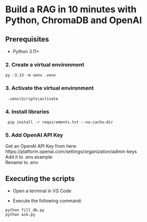 <h1>Build a RAG in 10 minutes with Python, ChromaDB and OpenAI</h1>

<h2>Prerequisites</h2>
<ul>
  <li>Python 3.11+</li>
</ul>



<h3>2. Create a virtual environment</h3>

```
py -3.13 -m venv .venv
```

<h3>3. Activate the virtual environment</h3>

```
 .venv\Scripts\activate
```

<h3>4. Install libraries</h3>

```
 pip install -r requirements.txt --no-cache-dir
```

<h3>5. Add OpenAI API Key</h3>
Get an OpenAI API Key from here: https://platform.openai.com/settings/organization/admin-keys<BR>
Add it to .env.example<BR>
Rename to .env<BR>

<h2>Executing the scripts</h2>

- Open a terminal in VS Code

- Execute the following command:

```
python fill_db.py
python ask.py
```
